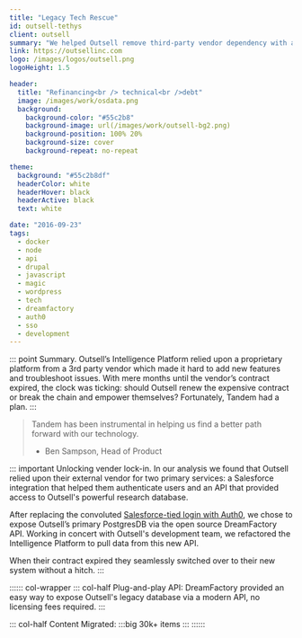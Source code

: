 ```yaml
---
title: "Legacy Tech Rescue"
id: outsell-tethys
client: outsell
summary: "We helped Outsell remove third-party vendor dependency with a new Laravel-powered API to feed an ecosystem of Drupal sites."
link: https://outsellinc.com
logo: /images/logos/outsell.png
logoHeight: 1.5

header:
  title: "Refinancing<br /> technical<br />debt"
  image: /images/work/osdata.png
  background:
    background-color: "#55c2b8"
    background-image: url(/images/work/outsell-bg2.png)
    background-position: 100% 20%
    background-size: cover
    background-repeat: no-repeat

theme:
  background: "#55c2b8df"
  headerColor: white
  headerHover: black
  headerActive: black
  text: white

date: "2016-09-23"
tags:
  - docker
  - node
  - api
  - drupal
  - javascript
  - magic
  - wordpress
  - tech
  - dreamfactory
  - auth0
  - sso
  - development
---
```


::: point Summary.
Outsell’s Intelligence Platform relied upon a proprietary platform from a 3rd party vendor which made it hard to add new features and troubleshoot issues. With mere months until the vendor’s contract expired, the clock was ticking: should Outsell renew the expensive contract or break the chain and empower themselves? Fortunately, Tandem had a plan.
:::

> Tandem has been instrumental in helping us find a better path forward with our technology.
> - Ben Sampson, Head of Product

::: important Unlocking vender lock-in.
In our analysis we found that Outsell relied upon their external vendor for two primary services: a Salesforce integration that helped them authenticate users and an API that provided access to Outsell's powerful research database.

After replacing the convoluted [Salesforce-tied login with Auth0](/work/outsell-auth0), we chose to expose Outsell’s primary PostgresDB via the open source DreamFactory API. Working in concert with Outsell's development team, we refactored the Intelligence Platform to pull data from this new API.

When their contract expired they seamlessly switched over to their new system without a hitch.
:::

:::::: col-wrapper
::: col-half Plug-and-play API:
DreamFactory provided an easy way to expose Outsell's legacy database via a modern API, no licensing fees required.
:::

::: col-half Content Migrated:
:::big
30k+ items
:::
::::::

